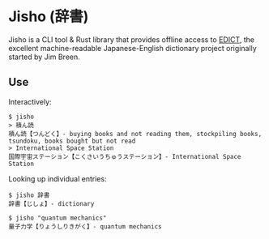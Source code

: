 # Jisho (辞書)

Jisho is a CLI tool & Rust library that provides offline access to [EDICT][],
the excellent machine-readable Japanese-English dictionary project originally
started by Jim Breen.

## Use

Interactively:

``` shell
$ jisho
> 積ん読
積ん読【つんどく】- buying books and not reading them, stockpiling books, tsundoku, books bought but not read
> International Space Station
国際宇宙ステーション【こくさいうちゅうステーション】- International Space Station
```

Looking up individual entries:

```shell
$ jisho 辞書
辞書【じしょ】- dictionary
```

```shell
$ jisho "quantum mechanics"
量子力学【りょうしりきがく】- quantum mechanics
```

[edict]: http://www.edrdg.org/wiki/index.php/JMdict-EDICT_Dictionary_Project
